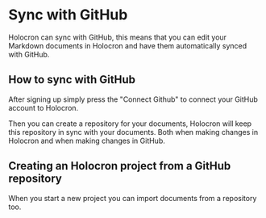 # Sync with GitHub

Holocron can sync with GitHub, this means that you can edit your Markdown documents in Holocron and have them automatically synced with GitHub.

## How to sync with GitHub

After signing up simply press the "Connect Github" to connect your GitHub account to Holocron.

Then you can create a repository for your documents, Holocron will keep this repository in sync with your documents. Both when making changes in Holocron and when making changes in GitHub.

## Creating an Holocron project from a GitHub repository

When you start a new project you can import documents from a repository too.